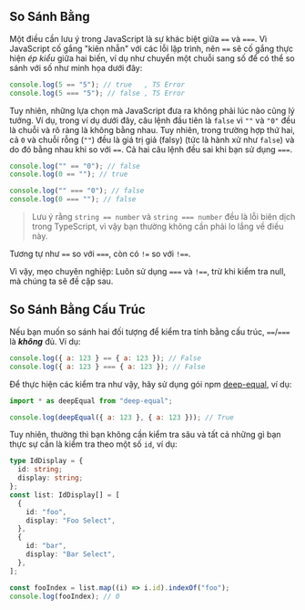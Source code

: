 ## So Sánh Bằng

Một điều cần lưu ý trong JavaScript là sự khác biệt giữa `==` và `===`. Vì JavaScript cố gắng "kiên nhẫn" với các lỗi lập trình, nên `==` sẽ cố gắng thực hiện _ép kiểu_ giữa hai biến, ví dụ như chuyển một chuỗi sang số để có thể so sánh với số như minh họa dưới đây:

```js
console.log(5 == "5"); // true   , TS Error
console.log(5 === "5"); // false , TS Error
```

Tuy nhiên, những lựa chọn mà JavaScript đưa ra không phải lúc nào cũng lý tưởng. Ví dụ, trong ví dụ dưới đây, câu lệnh đầu tiên là `false` vì `""` và `"0"` đều là chuỗi và rõ ràng là không bằng nhau. Tuy nhiên, trong trường hợp thứ hai, cả `0` và chuỗi rỗng (`""`) đều là giá trị giả (falsy) (tức là hành xử như `false`) và do đó bằng nhau khi so với `==`. Cả hai câu lệnh đều sai khi bạn sử dụng `===`.

```js
console.log("" == "0"); // false
console.log(0 == ""); // true

console.log("" === "0"); // false
console.log(0 === ""); // false
```

> Lưu ý rằng `string == number` và `string === number` đều là lỗi biên dịch trong TypeScript, vì vậy bạn thường không cần phải lo lắng về điều này.

Tương tự như `==` so với `===`, còn có `!=` so với `!==`.

Vì vậy, mẹo chuyên nghiệp: Luôn sử dụng `===` và `!==`, trừ khi kiểm tra null, mà chúng ta sẽ đề cập sau.

## So Sánh Bằng Cấu Trúc

Nếu bạn muốn so sánh hai đối tượng để kiểm tra tính bằng cấu trúc, `==`/`===` là **_không_** đủ. Ví dụ:

```js
console.log({ a: 123 } == { a: 123 }); // False
console.log({ a: 123 } === { a: 123 }); // False
```

Để thực hiện các kiểm tra như vậy, hãy sử dụng gói npm [deep-equal](https://www.npmjs.com/package/deep-equal), ví dụ:

```js
import * as deepEqual from "deep-equal";

console.log(deepEqual({ a: 123 }, { a: 123 })); // True
```

Tuy nhiên, thường thì bạn không cần kiểm tra sâu và tất cả những gì bạn thực sự cần là kiểm tra theo một số `id`, ví dụ:

```ts
type IdDisplay = {
  id: string;
  display: string;
};
const list: IdDisplay[] = [
  {
    id: "foo",
    display: "Foo Select",
  },
  {
    id: "bar",
    display: "Bar Select",
  },
];

const fooIndex = list.map((i) => i.id).indexOf("foo");
console.log(fooIndex); // 0
```
